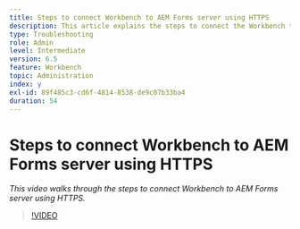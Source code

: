 ```yaml
---
title: Steps to connect Workbench to AEM Forms server using HTTPS
description: This article explains the steps to connect the Workbench to AEM Forms server over SSL (using HTTPS)
type: Troubleshooting
role: Admin
level: Intermediate
version: 6.5
feature: Workbench
topic: Administration
index: y
exl-id: 89f485c3-cd6f-4814-8538-de9c07b33ba4
duration: 54
---
```

# Steps to connect Workbench to AEM Forms server using HTTPS

*This video walks through the steps to connect Workbench to AEM Forms server using HTTPS.*

>[!VIDEO](https://video.tv.adobe.com/v/335482?quality=12&learn=on)
